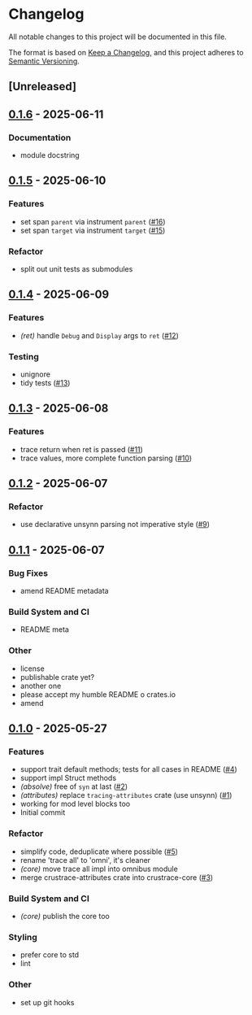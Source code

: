 # Changelog

All notable changes to this project will be documented in this file.

The format is based on [Keep a Changelog](https://keepachangelog.com/en/1.0.0/),
and this project adheres to [Semantic Versioning](https://semver.org/spec/v2.0.0.html).

## [Unreleased]

## [0.1.6](https://github.com/lmmx/crustrace/compare/crustrace-core-v0.1.5...crustrace-core-v0.1.6) - 2025-06-11

### <!-- 4 -->Documentation

- module docstring

## [0.1.5](https://github.com/lmmx/crustrace/compare/crustrace-core-v0.1.4...crustrace-core-v0.1.5) - 2025-06-10

### <!-- 1 -->Features

- set span `parent` via instrument `parent` ([#16](https://github.com/lmmx/crustrace/pull/16))
- set span `target` via instrument `target` ([#15](https://github.com/lmmx/crustrace/pull/15))

### <!-- 5 -->Refactor

- split out unit tests as submodules

## [0.1.4](https://github.com/lmmx/crustrace/compare/crustrace-core-v0.1.3...crustrace-core-v0.1.4) - 2025-06-09

### <!-- 1 -->Features

- *(ret)* handle `Debug` and `Display` args to `ret` ([#12](https://github.com/lmmx/crustrace/pull/12))

### <!-- 6 -->Testing

- unignore
- tidy tests ([#13](https://github.com/lmmx/crustrace/pull/13))

## [0.1.3](https://github.com/lmmx/crustrace/compare/crustrace-core-v0.1.2...crustrace-core-v0.1.3) - 2025-06-08

### <!-- 1 -->Features

- trace return when ret is passed ([#11](https://github.com/lmmx/crustrace/pull/11))
- trace values, more complete function parsing ([#10](https://github.com/lmmx/crustrace/pull/10))

## [0.1.2](https://github.com/lmmx/crustrace/compare/crustrace-core-v0.1.1...crustrace-core-v0.1.2) - 2025-06-07

### <!-- 5 -->Refactor

- use declarative unsynn parsing not imperative style ([#9](https://github.com/lmmx/crustrace/pull/9))

## [0.1.1](https://github.com/lmmx/crustrace/compare/crustrace-core-v0.1.0...crustrace-core-v0.1.1) - 2025-06-07

### <!-- 2 -->Bug Fixes

- amend README metadata

### <!-- 7 -->Build System and CI

- README meta

### <!-- 9 -->Other

- license
- publishable crate yet?
- another one
- please accept my humble README o crates.io
- amend

## [0.1.0](https://github.com/lmmx/crustrace/releases/tag/crustrace-core-v0.1.0) - 2025-05-27

### <!-- 1 -->Features

- support trait default methods; tests for all cases in README ([#4](https://github.com/lmmx/crustrace/pull/4))
- support impl Struct methods
- *(absolve)* free of `syn` at last ([#2](https://github.com/lmmx/crustrace/pull/2))
- *(attributes)* replace `tracing-attributes` crate (use unsynn) ([#1](https://github.com/lmmx/crustrace/pull/1))
- working for mod level blocks too
- Initial commit

### <!-- 5 -->Refactor

- simplify code, deduplicate where possible ([#5](https://github.com/lmmx/crustrace/pull/5))
- rename 'trace all' to 'omni', it's cleaner
- *(core)* move trace all impl into omnibus module
- merge crustrace-attributes crate into crustrace-core ([#3](https://github.com/lmmx/crustrace/pull/3))

### <!-- 7 -->Build System and CI

- *(core)* publish the core too

### <!-- 8 -->Styling

- prefer core to std
- lint

### <!-- 9 -->Other

- set up git hooks
